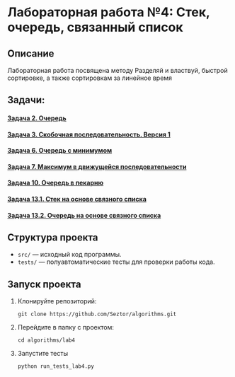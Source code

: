 # Лабораторная работа №4: Стек, очередь, связанный список

## Описание
Лабораторная работа посвящена методу Разделяй и властвуй, быстрой сортировке, а также сортировкам за линейное время

## Задачи:
#### [Задача 2. Очередь](https://github.com/Seztor/algorithms/tree/main/lab4/task2)
#### [Задача 3. Скобочная последовательность. Версия 1](https://github.com/Seztor/algorithms/tree/main/lab4/task3)
#### [Задача 6. Очередь с минимумом](https://github.com/Seztor/algorithms/tree/main/lab4/task6)
#### [Задача 7. Максимум в движущейся последовательности](https://github.com/Seztor/algorithms/tree/main/lab4/task7)
#### [Задача 10. Очередь в пекарню](https://github.com/Seztor/algorithms/tree/main/lab4/task10)
#### [Задача 13.1. Стек на основе связного списка](https://github.com/Seztor/algorithms/tree/main/lab4/task13_1)
#### [Задача 13.2. Очередь на основе связного списка](https://github.com/Seztor/algorithms/tree/main/lab4/task13_2)

## Структура проекта
- `src/` — исходный код программы.
- `tests/` — полуавтоматические тесты для проверки работы кода.

## Запуск проекта
1. Клонируйте репозиторий:
   ```
   git clone https://github.com/Seztor/algorithms.git
   ```
2. Перейдите в папку с проектом:
    ```
   cd algorithms/lab4
    ```
3. Запустите тесты
   ```
   python run_tests_lab4.py
   ```
